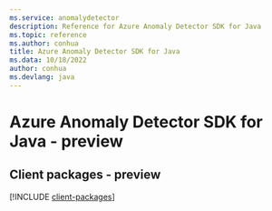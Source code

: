 ```yaml
---
ms.service: anomalydetector
description: Reference for Azure Anomaly Detector SDK for Java
ms.topic: reference
ms.author: conhua
title: Azure Anomaly Detector SDK for Java
ms.data: 10/18/2022
author: conhua
ms.devlang: java
---
```

# Azure Anomaly Detector SDK for Java - preview

## Client packages - preview
[!INCLUDE [client-packages](anomaly-detector-client-index.md)]